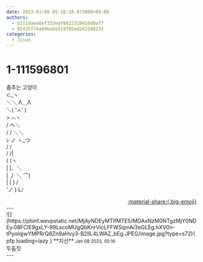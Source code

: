 ```yaml
---
date: 2023-01-08 05:16:18.973000+09:00
authors:
  - b311daee6ef332eaf8622310410d0af7
  - 01435f74a49ba8a519705ad242348232
categories:
  - Jisun
---
```


# 1-111596801

<div class="post-container" markdown="1">
<div class="content-container md-sidebar__scrollwrap" markdown="1">

춤추는 고양이<br>⊂_ヽ<br>  ＼＼ Λ＿Λ<br>   ＼( 'ㅅ' )<br>    &gt; ⌒ヽ<br>   /   へ＼<br>   /  / ＼＼<br>   ﾚ ノ   ヽ_つ<br>  / /<br>  / /|<br> ( (ヽ<br> | |、＼<br> | 丿 ＼ ⌒)<br> | |  ) /<br>'ノ )  Lﾉ ​

</div>
</div>

<div style="text-align: right;" markdown="1">
<a href="https://weverse.io/fromis9/fanpost/1-111596801" style="text-align: right;">:material-share:{.big-emoji}</a>
</div>
---

<div class="comments-container md-sidebar__scrollwrap" markdown="1">
<div class="comment" markdown="1">
<div class='id-container' markdown="1">
![](https://phinf.wevpstatic.net/MjAyNDEyMTlfMTE5/MDAxNzM0NTgzMjY0NDEy.08FClE9gxLY-99LscoMUgQbKnrVicLFFWSqmAi3eGLEg.hXV0n-tPyoIqjwYMPRrQ8Zn9aHvy3-B2llL4LWAZ_bEg.JPEG/image.jpg?type=s72){ pfp loading=lazy }
**<span class="artist">지선</span>** <small>Jan 08 2023, 05:16</small><br>
</div>
<div class='comment-body' markdown="1">
두둠칫
</div>
</div>
</div>
---
